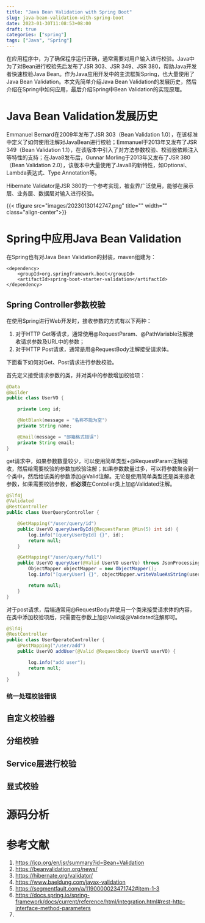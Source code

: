 ```yaml
---
title: "Java Bean Validation with Spring Boot"
slug: java-bean-validation-with-spring-boot
date: 2023-01-30T11:08:53+08:00
draft: true
categories: ["spring"]
tags: ["Java", "Spring"]
---
```


在应用程序中，为了确保程序运行正确，通常需要对用户输入进行校验。Java中为了对Bean进行校验先后发布了JSR 303、JSR 349、JSR 380，帮助Java开发者快速校验Java Bean。作为Java应用开发中的主流框架Spring，也大量使用了Java Bean Validation。本文先简单介绍Java Bean Validation的发展历史，然后介绍在Spring中如何应用，最后介绍Spring中Bean Validation的实现原理。

<!--more-->

# Java Bean Validation发展历史

Emmanuel Bernard在2009年发布了JSR 303（Bean Validation 1.0），在该标准中定义了如何使用注解对JavaBean进行校验；Emmanuel于2013年又发布了JSR 349（Bean Validation 1.1），在该版本中引入了对方法参数校验、校验器依赖注入等特性的支持；在Java8发布后，Gunnar Morling于2013年又发布了JSR 380（Bean Validation 2.0），该版本中大量使用了Java8的新特性，如Optional、Lambda表达式、Type Annotation等。

Hibernate Validator是JSR 380的一个参考实现，被业界广泛使用，能够在展示层、业务层、数据层对输入进行校验。

{{< tfigure src="images/20230130142747.png" title="" width="" class="align-center">}}

# Spring中应用Java Bean Validation

在Spring也有对Java Bean Validation的封装，maven组建为：

```maven
<dependency>
	<groupId>org.springframework.boot</groupId>
	<artifactId>spring-boot-starter-validation</artifactId>
</dependency>
```

## Spring Controller参数校验

在使用Spring进行Web开发时，接收参数的方式有以下两种：

1. 对于HTTP Get等请求，通常使用@RequestParam、@PathVariable注解接收请求参数及URL中的参数；
2. 对于HTTP Post请求，通常是用@RequestBody注解接受请求体。

下面看下如何对Get、Post请求进行参数校验。

首先定义接受请求参数的类，并对类中的参数增加校验项：

```java
@Data
@Builder
public class UserVO {

    private Long id;

    @NotBlank(message = "名称不能为空")
    private String name;

    @Email(message = "邮箱格式错误")
    private String email;
}
```

get请求中，如果参数数量较少，可以使用简单类型+@RequestParam注解接收，然后给需要校验的参数加校验注解；如果参数数量过多，可以将参数聚合到一个类中，然后给该类的参数添加@Valid注解。无论是使用简单类型还是类来接收参数，如果需要校验参数，都**必须**在Contoller类上加@Validated注解。

```java
@Slf4j
@Validated
@RestController
public class UserQueryController {

    @GetMapping("/user/query/id")
    public UserVO queryUserById(@RequestParam @Min(5) int id) {
        log.info("[queryUserById] {}", id);
        return null;
    }

    @GetMapping("/user/query/full")
    public UserVO queryUser(@Valid UserVO userVo) throws JsonProcessingException {
        ObjectMapper objectMapper = new ObjectMapper();
        log.info("[queryUser] {}", objectMapper.writeValueAsString(userVo));

        return null;
    }
}
```

对于post请求，后端通常用@RequestBody并使用一个类来接受请求体的内容，在类中添加校验项后，只需要在参数上加@Valid或@Validated注解即可。

```java
@Slf4j
@RestController
public class UserOperateController {
    @PostMapping("/user/add")
    public UserVO addUser(@Valid @RequestBody UserVO userVO) {

        log.info("add user");
        return null;
    }
}
```

### 统一处理校验错误

## 自定义校验器

## 分组校验

## Service层进行校验

## 显式校验



# 源码分析

# 参考文献

1. https://jcp.org/en/jsr/summary?id=Bean+Validation
2. https://beanvalidation.org/news/
3. https://hibernate.org/validator/
4. https://www.baeldung.com/javax-validation
5. https://segmentfault.com/a/1190000023471742#item-1-3
6. https://docs.spring.io/spring-framework/docs/current/reference/html/integration.html#rest-http-interface-method-parameters
7. 